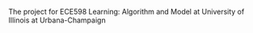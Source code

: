 
The project for ECE598 Learning: Algorithm and Model at University of Illinois at Urbana-Champaign
